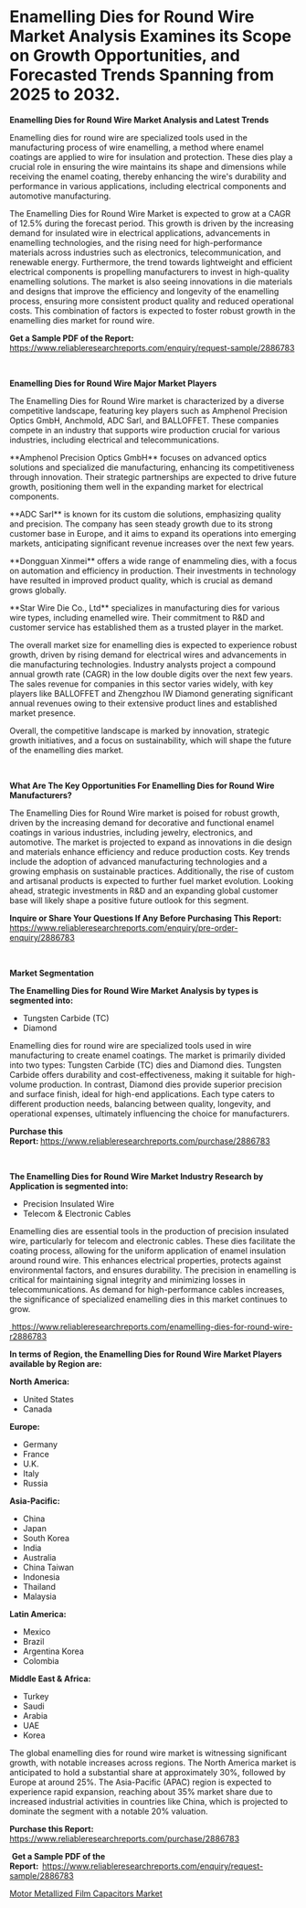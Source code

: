 <p><h1>Enamelling Dies for Round Wire Market Analysis Examines its Scope on Growth Opportunities, and Forecasted Trends Spanning from 2025 to 2032.</h1></p><p><strong>Enamelling Dies for Round Wire Market Analysis and Latest Trends</strong></p>
<p><p>Enamelling dies for round wire are specialized tools used in the manufacturing process of wire enamelling, a method where enamel coatings are applied to wire for insulation and protection. These dies play a crucial role in ensuring the wire maintains its shape and dimensions while receiving the enamel coating, thereby enhancing the wire's durability and performance in various applications, including electrical components and automotive manufacturing.</p><p>The Enamelling Dies for Round Wire Market is expected to grow at a CAGR of 12.5% during the forecast period. This growth is driven by the increasing demand for insulated wire in electrical applications, advancements in enamelling technologies, and the rising need for high-performance materials across industries such as electronics, telecommunication, and renewable energy. Furthermore, the trend towards lightweight and efficient electrical components is propelling manufacturers to invest in high-quality enamelling solutions. The market is also seeing innovations in die materials and designs that improve the efficiency and longevity of the enamelling process, ensuring more consistent product quality and reduced operational costs. This combination of factors is expected to foster robust growth in the enamelling dies market for round wire.</p></p>
<p><strong>Get a Sample PDF of the Report:&nbsp;</strong> <a href="https://www.reliableresearchreports.com/enquiry/request-sample/2886783?utm_campaign=2251&utm_medium=2&utm_source=Github&utm_content=ia&utm_term=13032025&utm_id=enamelling-dies-for-round-wire">https://www.reliableresearchreports.com/enquiry/request-sample/2886783</a></p>
<p>&nbsp;</p>
<p><strong>Enamelling Dies for Round Wire Major Market Players</strong></p>
<p><p>The Enamelling Dies for Round Wire market is characterized by a diverse competitive landscape, featuring key players such as Amphenol Precision Optics GmbH, Anchmold, ADC Sarl, and BALLOFFET. These companies compete in an industry that supports wire production crucial for various industries, including electrical and telecommunications.</p><p>**Amphenol Precision Optics GmbH** focuses on advanced optics solutions and specialized die manufacturing, enhancing its competitiveness through innovation. Their strategic partnerships are expected to drive future growth, positioning them well in the expanding market for electrical components.</p><p>**ADC Sarl** is known for its custom die solutions, emphasizing quality and precision. The company has seen steady growth due to its strong customer base in Europe, and it aims to expand its operations into emerging markets, anticipating significant revenue increases over the next few years.</p><p>**Dongguan Xinmei** offers a wide range of enammeling dies, with a focus on automation and efficiency in production. Their investments in technology have resulted in improved product quality, which is crucial as demand grows globally.</p><p>**Star Wire Die Co., Ltd** specializes in manufacturing dies for various wire types, including enamelled wire. Their commitment to R&D and customer service has established them as a trusted player in the market.</p><p>The overall market size for enamelling dies is expected to experience robust growth, driven by rising demand for electrical wires and advancements in die manufacturing technologies. Industry analysts project a compound annual growth rate (CAGR) in the low double digits over the next few years. The sales revenue for companies in this sector varies widely, with key players like BALLOFFET and Zhengzhou IW Diamond generating significant annual revenues owing to their extensive product lines and established market presence.</p><p>Overall, the competitive landscape is marked by innovation, strategic growth initiatives, and a focus on sustainability, which will shape the future of the enamelling dies market.</p></p>
<p>&nbsp;</p>
<p><strong>What Are The Key Opportunities For Enamelling Dies for Round Wire Manufacturers?</strong></p>
<p><p>The Enamelling Dies for Round Wire market is poised for robust growth, driven by the increasing demand for decorative and functional enamel coatings in various industries, including jewelry, electronics, and automotive. The market is projected to expand as innovations in die design and materials enhance efficiency and reduce production costs. Key trends include the adoption of advanced manufacturing technologies and a growing emphasis on sustainable practices. Additionally, the rise of custom and artisanal products is expected to further fuel market evolution. Looking ahead, strategic investments in R&D and an expanding global customer base will likely shape a positive future outlook for this segment.</p></p>
<p><strong>Inquire or Share Your Questions If Any Before Purchasing This Report:</strong> <a href="https://www.reliableresearchreports.com/enquiry/pre-order-enquiry/2886783?utm_campaign=2251&utm_medium=2&utm_source=Github&utm_content=ia&utm_term=13032025&utm_id=enamelling-dies-for-round-wire">https://www.reliableresearchreports.com/enquiry/pre-order-enquiry/2886783</a></p>
<p>&nbsp;</p>
<p><strong>Market Segmentation</strong></p>
<p><strong>The Enamelling Dies for Round Wire Market Analysis by types is segmented into:</strong></p>
<p><ul><li>Tungsten Carbide (TC)</li><li>Diamond</li></ul></p>
<p><p>Enamelling dies for round wire are specialized tools used in wire manufacturing to create enamel coatings. The market is primarily divided into two types: Tungsten Carbide (TC) dies and Diamond dies. Tungsten Carbide offers durability and cost-effectiveness, making it suitable for high-volume production. In contrast, Diamond dies provide superior precision and surface finish, ideal for high-end applications. Each type caters to different production needs, balancing between quality, longevity, and operational expenses, ultimately influencing the choice for manufacturers.</p></p>
<p><strong>Purchase this Report:&nbsp;</strong><a href="https://www.reliableresearchreports.com/purchase/2886783?utm_campaign=2251&utm_medium=2&utm_source=Github&utm_content=ia&utm_term=13032025&utm_id=enamelling-dies-for-round-wire">https://www.reliableresearchreports.com/purchase/2886783</a></p>
<p>&nbsp;</p>
<p><strong>The Enamelling Dies for Round Wire Market Industry Research by Application is segmented into:</strong></p>
<p><ul><li>Precision Insulated Wire</li><li>Telecom & Electronic Cables</li></ul></p>
<p><p>Enamelling dies are essential tools in the production of precision insulated wire, particularly for telecom and electronic cables. These dies facilitate the coating process, allowing for the uniform application of enamel insulation around round wire. This enhances electrical properties, protects against environmental factors, and ensures durability. The precision in enamelling is critical for maintaining signal integrity and minimizing losses in telecommunications. As demand for high-performance cables increases, the significance of specialized enamelling dies in this market continues to grow.</p></p>
<p><a href="https://www.reliableresearchreports.com/enamelling-dies-for-round-wire-r2886783?utm_campaign=2251&utm_medium=2&utm_source=Github&utm_content=ia&utm_term=13032025&utm_id=enamelling-dies-for-round-wire">&nbsp;https://www.reliableresearchreports.com/enamelling-dies-for-round-wire-r2886783</a></p>
<p><strong>In terms of Region, the Enamelling Dies for Round Wire Market Players available by Region are:</strong></p>
<p>
    <p> <strong> North America: </strong>
        <ul>
            <li>United States</li>
            <li>Canada</li>
        </ul>
        </p> 
    <p> <strong> Europe: </strong>
        <ul>
            <li>Germany</li>
            <li>France</li>
            <li>U.K.</li>
            <li>Italy</li>
            <li>Russia</li>
        </ul>
        </p> 
    <p> <strong> Asia-Pacific: </strong>
        <ul>
            <li>China</li>
            <li>Japan</li>
            <li>South Korea</li>
            <li>India</li>
            <li>Australia</li>
            <li>China Taiwan</li>
            <li>Indonesia</li>
            <li>Thailand</li>
            <li>Malaysia</li>
        </ul>
        </p> 
    <p> <strong> Latin America: </strong>
        <ul>
            <li>Mexico</li>
            <li>Brazil</li>
            <li>Argentina Korea</li>
            <li>Colombia</li>
        </ul>
        </p> 
    <p> <strong> Middle East & Africa: </strong>
        <ul>
            <li>Turkey</li>
            <li>Saudi</li>
            <li>Arabia</li>
            <li>UAE</li>
            <li>Korea</li>
        </ul>
    </p>
    </p>
<p><p>The global enamelling dies for round wire market is witnessing significant growth, with notable increases across regions. The North America market is anticipated to hold a substantial share at approximately 30%, followed by Europe at around 25%. The Asia-Pacific (APAC) region is expected to experience rapid expansion, reaching about 35% market share due to increased industrial activities in countries like China, which is projected to dominate the segment with a notable 20% valuation.</p></p>
<p><strong>Purchase this Report: </strong><a href="https://www.reliableresearchreports.com/purchase/2886783?utm_campaign=2251&utm_medium=2&utm_source=Github&utm_content=ia&utm_term=13032025&utm_id=enamelling-dies-for-round-wire">https://www.reliableresearchreports.com/purchase/2886783</a></p>
<p>&nbsp;<strong>Get a Sample PDF of the Report:&nbsp;&nbsp;</strong><a href="https://www.reliableresearchreports.com/enquiry/request-sample/2886783?utm_campaign=2251&utm_medium=2&utm_source=Github&utm_content=ia&utm_term=13032025&utm_id=enamelling-dies-for-round-wire">https://www.reliableresearchreports.com/enquiry/request-sample/2886783</a></p>
<p><strong></strong></p>
<p><p><a href="https://github.com/SanjidaKhan901/Market-Research-Report-List-1/blob/main/motor-metallized-film-capacitors-market.md?utm_campaign=2251&utm_medium=2&utm_source=Github&utm_content=ia&utm_term=13032025&utm_id=enamelling-dies-for-round-wire">Motor Metallized Film Capacitors Market</a></p></p>